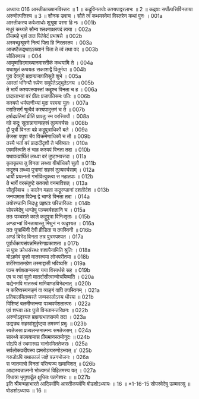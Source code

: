 अध्यायः 016
आस्तीकाख्यानविस्तरः ॥ 1 ॥ कद्रूविनतयोः कश्यपाद्वरलाभः ॥ 2 ॥ कद्र्वाः सर्पोत्पत्तिर्विनताया अरुणोत्पत्तिश्च ॥ 3 ॥
शौनक उवाच ।
सौते त्वं कथयस्वेमां विस्तरेण कथां पुनः ।	001a  
आस्तीकस्य कवेःसाधोः शुश्रूषा परमा हि नः ॥	001b  
मधुरं कथ्यते सौम्य श्लक्ष्णाक्षरपदं त्वया ।	002a  
प्रीयामहे भृशं तात पितेवेदं प्रभाषसे ॥	002b  
अस्मच्छुश्रूषणे नित्यं पिता हि निरतस्तव ।	003a  
आचष्टैतद्यथाऽऽख्यानं पिता ते त्वं तथा वद ॥	003b  
सौतिरुवाच ।	004  
आयुष्मन्निदमाख्यानमास्तीकं कथयामि ते ।	004a  
यथाश्रुतं कथयतः सकाशाद्वै पितुर्मया ॥	004b  
पुरा देवयुगे ब्रह्मन्प्रजापतिसुते शुभे ।	005a  
आस्तां भगिन्यौ रूपेण समुपेतेऽद्भुतेऽनघ ॥	005b  
ते भार्ये कश्यपस्यास्तां कद्रूश्च विनता च ह ।	006a  
प्रादात्ताभ्यां वरं प्रीतः प्रजापतिसमः पतिः ॥	006b  
कश्यपो धर्मपत्नीभ्यां मुदा परमया युतः ।	007a  
वरातिसर्गं श्रुत्वैवं कश्यपादुत्तमं च ते ॥	007b  
हर्षादप्रतिमां प्रीतिं प्रापतुः स्म वरस्त्रियौ ।	008a  
वव्रे कद्रूः सुतान्नागान्सहस्रं तुल्यवर्चसः ॥	008b  
द्वौ पुत्रौ विनता वव्रे कद्रूपुत्राधिकौ बले ।	009a  
तेजसा वपुषा चैव विक्रमेणाधिकौ च तौ ॥	009b  
तस्यै भर्ता वरं प्रादादीदृशौ ते भविष्यतः ।	010a  
एवमस्त्विति तं चाह कश्यपं विनता तदा ॥	010b  
यथावत्प्रार्थितं लब्ध्वा वरं तुष्टाभवत्तदा ।	011a  
कृतकृत्या तु विनता लब्ध्वा वीर्याधिकौ सुतौ ॥	011b  
कद्रूश्च लब्ध्वा पुत्राणां सहस्रं तुल्यवर्चसाम् ।	012a  
धार्यौ प्रयत्नतो गर्भावित्युक्त्वा स महातपाः ॥	012b  
ते भार्ये वरसंतुष्टे कश्यपो वनमाविशत् ।	013a  
सौतुरिवाच ।
कालेन महता कद्रूरण्डानां दशतीर्दश ॥	013b  
जनयामास विप्रेन्द्र द्वे चाण्डे विनता तदा ।	014a  
तयोरण्डानि निदधुः प्रहृष्टाः परिचारिकाः ॥	014b  
सोपस्वेदेषु भाण्डेषु पञ्चवर्षशतानि च ।	015a  
ततः पञ्चशते काले कद्रूपुत्रा विनिःसृताः ॥	015b  
अण्डाभ्यां विनतायास्तु मिथुनं न व्यदृश्यत ।	016a  
ततः पुत्रार्थिनी देवी व्रीडिता च तपस्विनी ॥	016b  
अण्डं बिभेद विनता तत्र पुत्रमपश्यत ।	017a  
पूर्वार्धकायसंपन्नमितरेणाप्रकाशता ॥	017b  
स पुत्रः क्रोधसंरब्धः शशापैनामिति श्रुतिः ।	018a  
योऽहमेवं कृतो मातस्त्वया लोभपरीतया ॥	018b  
शरीरेणासमग्रेण तस्माद्दासी भविष्यसि ।	019a  
पञ्च वर्षशतान्यस्या यया विस्पर्धसे सह ॥	019b  
एष च त्वां सुतो मातर्दासीत्वान्मोचयिष्यति ।	020a  
यद्येनमपि मातस्त्वं मामिवाण्डविभेदनात् ॥	020b  
न करिष्यस्यनङ्गं वा व्यङ्गं वापि तपस्विनम् ।	021a  
प्रतिपालयितव्यस्ते जन्मकालोऽस्य धीरया ॥	021b  
विशिष्टं बलमीप्सन्त्या पञ्चवर्षशतात्परः ।	022a  
एवं शप्त्वा ततः पुत्रो विनतामन्तरिक्षगः ॥	022b  
अरुणोऽदृश्यत ब्रह्मन्प्रभातसमये तदा ।	023a  
उद्यन्नथ सहस्रांशुर्दृष्ट्वा तमरुणं प्रभुः ॥	023b  
स्वतेजसा प्रज्वलन्तमात्मनः समतेजसम् ।	024a  
सारथ्ये कल्पयामास प्रीयमाणस्तमोनुदः ॥	024b  
सोऽपि तं रथमारुह्य भानोरमिततेजसः ।	025a  
सर्वलोकप्रदीपस्य ह्यमरोऽप्यरुणोऽभवत् ॥'	025b  
गरुडोऽपि यथाकालं जज्ञे पन्नगभोजनः ।	026a  
स जातमात्रो विनतां परित्यज्य खमाविशत् ॥	026b  
आदास्यन्नात्मनो भोज्यमन्नं विहितमस्य यत् ।	027a  
विधात्रा भृगुशार्दूल क्षुधितः पतगेश्वरः ॥ ॥	027b  
इति श्रीमन्महाभारते आदिपर्वाणि आस्तीकपर्वणि षोडशोऽध्यायः ॥ 16 ॥
*1-16-15 सोपस्वेदेषु ऊष्मवत्सु ॥ षोडशोऽध्यायः ॥ 16 ॥

